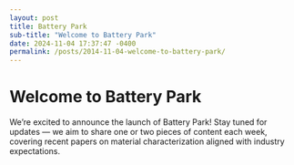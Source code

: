 ```yaml
---
layout: post
title: Battery Park
sub-title: "Welcome to Battery Park"
date: 2024-11-04 17:37:47 -0400
permalink: /posts/2014-11-04-welcome-to-battery-park/
---
```



<html>
  <head>
    <h1>Welcome to Battery Park</h1>
  </head>
  <body>
    We’re excited to announce the launch of Battery Park! Stay tuned for updates — we aim to share one or two pieces of content each week, covering recent papers on material characterization aligned with industry expectations.
  </body>
</html>
